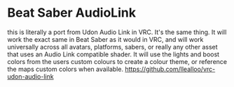 # Beat Saber AudioLink
this is literally a port from Udon Audio Link in VRC.
It's the same thing.
It will work the exact same in Beat Saber as it would in VRC, and will work universally across all avatars, platforms, sabers, or really any other asset that uses an Audio Link compatible shader.
It will use the lights and boost colors from the users custom colours to create a colour theme, or reference the maps custom colors when available.
https://github.com/llealloo/vrc-udon-audio-link
